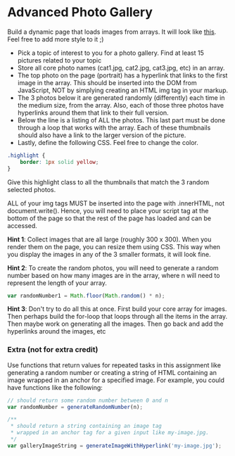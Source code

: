 Advanced Photo Gallery
======================

Build a dynamic page that loads images from arrays. It will look like [this](http://webdev.usc.edu/itp301/dogs/dogs_page.jpg). Feel free to add more style to it ;)

*	Pick a topic of interest to you for a photo gallery. Find at least 15 pictures related to your topic
* Store all core photo names (cat1.jpg, cat2.jpg, cat3.jpg, etc) in an array.
*	The top photo on the page (portrait) has a hyperlink that links to the first image in the array. This should be inserted into the DOM from JavaScript, NOT by simplying creating an HTML img tag in your markup.
*	The 3 photos below it are generated randomly (differently) each time in the medium size, from the array. Also, each of those three photos have hyperlinks around them that link to their full version. 
*	Below the line is a listing of ALL the photos. This last part must be done through a loop that works with the array. Each of these thumbnails should also have a link to the larger version of the picture.
* Lastly, define the following CSS. Feel free to change the color.

```css
.highlight {
	border: 1px solid yellow;
}
```

Give this highlight class to all the thumbnails that match the 3 random selected photos.

ALL of your img tags MUST be inserted into the page with .innerHTML, not document.write(). Hence, you will need to place your script tag at the bottom of the page so that the rest of the page has loaded and can be accessed.

__Hint 1__: Collect images that are all large (roughly 300 x 300). When you render them on the page, you can resize them using CSS. This way when you display the images in any of the 3 smaller formats, it will look fine. 

__Hint 2__: To create the random photos, you will need to generate a random number based on how many images are in the array, where n will need to represent the length of your array.

```js
var randomNumber1 = Math.floor(Math.random() * n);
``` 
__Hint 3__: Don't try to do all this at once. First build your core array for images. Then perhaps build the for-loop that loops through all the items in the array. Then maybe work on generating all the images. Then go back and add the hyperlinks around the images, etc

### Extra (not for extra credit)

Use functions that return values for repeated tasks in this assignment like generating a random number or creating a string of HTML containing an image wrapped in an anchor for a specified image. For example, you could have functions like the following:

```js
// should return some random number between 0 and n
var randomNumber = generateRandomNumber(n);

/**
 * should return a string containing an image tag 
 * wrapped in an anchor tag for a given input like my-image.jpg.
 */
var galleryImageString = generateImageWithHyperlink('my-image.jpg'); 
```




